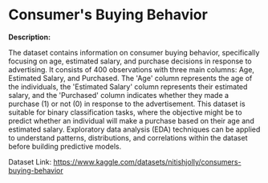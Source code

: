 # Consumer's Buying Behavior

**Description:**

The dataset contains information on consumer buying behavior, specifically focusing on age, estimated salary, and purchase decisions in response to advertising. It consists of 400 observations with three main columns: Age, Estimated Salary, and Purchased. The 'Age' column represents the age of the individuals, the 'Estimated Salary' column represents their estimated salary, and the 'Purchased' column indicates whether they made a purchase (1) or not (0) in response to the advertisement. This dataset is suitable for binary classification tasks, where the objective might be to predict whether an individual will make a purchase based on their age and estimated salary. Exploratory data analysis (EDA) techniques can be applied to understand patterns, distributions, and correlations within the dataset before building predictive models.

Dataset Link: https://www.kaggle.com/datasets/nitishjolly/consumers-buying-behavior
